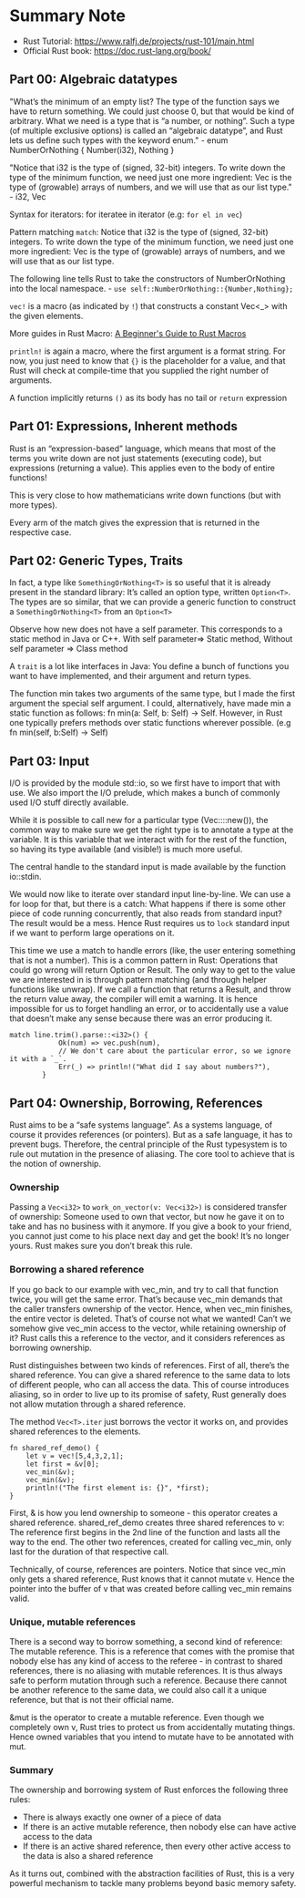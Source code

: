 # Summary Note

- Rust Tutorial: https://www.ralfj.de/projects/rust-101/main.html
- Official Rust book: https://doc.rust-lang.org/book/

## Part 00: Algebraic datatypes

"What’s the minimum of an empty list? The type of the function says we have to return something. We could just choose 0, but that would be kind of arbitrary. What we need is a type that is “a number, or nothing”. Such a type (of multiple exclusive options) is called an “algebraic datatype”, and Rust lets us define such types with the keyword enum." - enum NumberOrNothing { Number(i32), Nothing }

"Notice that i32 is the type of (signed, 32-bit) integers. To write down the type of the minimum function, we need just one more ingredient: Vec<i32> is the type of (growable) arrays of numbers, and we will use that as our list type." - i32, Vec<i32>

Syntax for iterators: for iteratee in iterator (e.g: `for el in vec`)

Pattern matching `match`: Notice that i32 is the type of (signed, 32-bit) integers. To write down the type of the minimum function, we need just one more ingredient: Vec<i32> is the type of (growable) arrays of numbers, and we will use that as our list type.

The following line tells Rust to take the constructors of NumberOrNothing into the local namespace. - `use self::NumberOrNothing::{Number,Nothing};`

`vec!` is a macro (as indicated by `!`) that constructs a constant Vec<\_> with the given elements.

More guides in Rust Macro: [A Beginner's Guide to Rust Macros](https://medium.com/@phoomparin/a-beginners-guide-to-rust-macros-5c75594498f1)

`println!` is again a macro, where the first argument is a format string. For now, you just need to know that `{}` is the placeholder for a value, and that Rust will check at compile-time that you supplied the right number of arguments.

A function implicitly returns `()` as its body has no tail or `return` expression

## Part 01: Expressions, Inherent methods

Rust is an “expression-based” language, which means that most of the terms you write down are not just statements (executing code), but expressions (returning a value). This applies even to the body of entire functions!

This is very close to how mathematicians write down functions (but with more types).

Every arm of the match gives the expression that is returned in the respective case.

## Part 02: Generic Types, Traits

In fact, a type like `SomethingOrNothing<T>` is so useful that it is already present in the standard library: It’s called an option type, written `Option<T>`. The types are so similar, that we can provide a generic function to construct a `SomethingOrNothing<T>` from an `Option<T>`

Observe how new does not have a self parameter. This corresponds to a static method in Java or C++. With self parameter=> Static method, Without self parameter => Class method

A `trait` is a lot like interfaces in Java: You define a bunch of functions you want to have implemented, and their argument and return types.

The function min takes two arguments of the same type, but I made the first argument the special self argument. I could, alternatively, have made min a static function as follows: fn min(a: Self, b: Self) -> Self. However, in Rust one typically prefers methods over static functions wherever possible. (e.g fn min(self, b:Self) -> Self)

## Part 03: Input

I/O is provided by the module std::io, so we first have to import that with use. We also import the I/O prelude, which makes a bunch of commonly used I/O stuff directly available.

While it is possible to call new for a particular type (Vec::<i32>::new()), the common way to make sure we get the right type is to annotate a type at the variable. It is this variable that we interact with for the rest of the function, so having its type available (and visible!) is much more useful.

The central handle to the standard input is made available by the function io::stdin.

We would now like to iterate over standard input line-by-line. We can use a for loop for that, but there is a catch: What happens if there is some other piece of code running concurrently, that also reads from standard input? The result would be a mess. Hence Rust requires us to `lock` standard input if we want to perform large operations on it.

This time we use a match to handle errors (like, the user entering something that is not a number). This is a common pattern in Rust: Operations that could go wrong will return Option or Result. The only way to get to the value we are interested in is through pattern matching (and through helper functions like unwrap). If we call a function that returns a Result, and throw the return value away, the compiler will emit a warning. It is hence impossible for us to forget handling an error, or to accidentally use a value that doesn’t make any sense because there was an error producing it.

```
match line.trim().parse::<i32>() {
            Ok(num) => vec.push(num),
            // We don't care about the particular error, so we ignore it with a `_`.
            Err(_) => println!("What did I say about numbers?"),
        }
```

## Part 04: Ownership, Borrowing, References

Rust aims to be a “safe systems language”. As a systems language, of course it provides references (or pointers). But as a safe language, it has to prevent bugs. Therefore, the central principle of the Rust typesystem is to rule out mutation in the presence of aliasing. The core tool to achieve that is the notion of ownership.

### Ownership

Passing a `Vec<i32>` to `work_on_vector(v: Vec<i32>)` is considered transfer of ownership: Someone used to own that vector, but now he gave it on to take and has no business with it anymore. If you give a book to your friend, you cannot just come to his place next day and get the book! It’s no longer yours. Rust makes sure you don’t break this rule.

### Borrowing a shared reference

If you go back to our example with vec_min, and try to call that function twice, you will get the same error. That’s because vec_min demands that the caller transfers ownership of the vector. Hence, when vec_min finishes, the entire vector is deleted. That’s of course not what we wanted! Can’t we somehow give vec_min access to the vector, while retaining ownership of it? Rust calls this a reference to the vector, and it considers references as borrowing ownership.

Rust distinguishes between two kinds of references. First of all, there’s the shared reference. You can give a shared reference to the same data to lots of different people, who can all access the data. This of course introduces aliasing, so in order to live up to its promise of safety, Rust generally does not allow mutation through a shared reference.

The method `Vec<T>.iter` just borrows the vector it works on, and provides shared references to the elements.

```
fn shared_ref_demo() {
    let v = vec![5,4,3,2,1];
    let first = &v[0];
    vec_min(&v);
    vec_min(&v);
    println!("The first element is: {}", *first);
}
```

First, & is how you lend ownership to someone - this operator creates a shared reference. shared_ref_demo creates three shared references to v: The reference first begins in the 2nd line of the function and lasts all the way to the end. The other two references, created for calling vec_min, only last for the duration of that respective call.

Technically, of course, references are pointers. Notice that since vec_min only gets a shared reference, Rust knows that it cannot mutate v. Hence the pointer into the buffer of v that was created before calling vec_min remains valid.

### Unique, mutable references

There is a second way to borrow something, a second kind of reference: The mutable reference. This is a reference that comes with the promise that nobody else has any kind of access to the referee - in contrast to shared references, there is no aliasing with mutable references. It is thus always safe to perform mutation through such a reference. Because there cannot be another reference to the same data, we could also call it a unique reference, but that is not their official name.

&mut is the operator to create a mutable reference. Even though we completely own v, Rust tries to protect us from accidentally mutating things. Hence owned variables that you intend to mutate have to be annotated with mut.

### Summary

The ownership and borrowing system of Rust enforces the following three rules:

- There is always exactly one owner of a piece of data
- If there is an active mutable reference, then nobody else can have active access to the data
- If there is an active shared reference, then every other active access to the data is also a shared reference

As it turns out, combined with the abstraction facilities of Rust, this is a very powerful mechanism to tackle many problems beyond basic memory safety.
